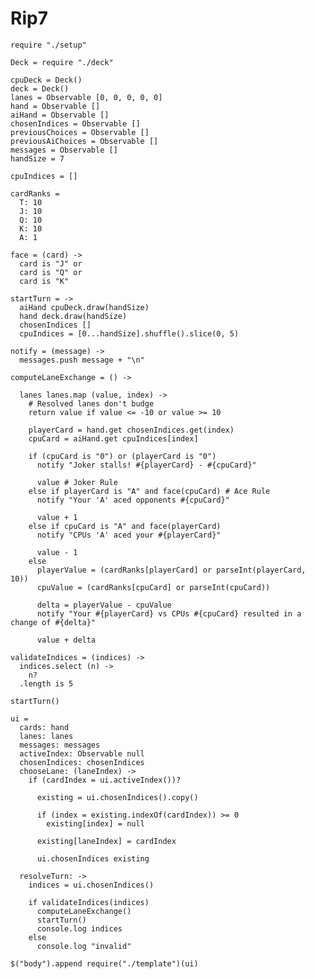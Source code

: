 Rip7
====

    require "./setup"
    
    Deck = require "./deck"

    cpuDeck = Deck()
    deck = Deck()
    lanes = Observable [0, 0, 0, 0, 0]
    hand = Observable []
    aiHand = Observable []
    chosenIndices = Observable []
    previousChoices = Observable []
    previousAiChoices = Observable []
    messages = Observable []
    handSize = 7
    
    cpuIndices = []

    cardRanks =
      T: 10
      J: 10
      Q: 10
      K: 10
      A: 1

    face = (card) ->
      card is "J" or 
      card is "Q" or
      card is "K"

    startTurn = ->
      aiHand cpuDeck.draw(handSize)
      hand deck.draw(handSize)
      chosenIndices []
      cpuIndices = [0...handSize].shuffle().slice(0, 5)

    notify = (message) ->
      messages.push message + "\n"

    computeLaneExchange = () ->

      lanes lanes.map (value, index) ->
        # Resolved lanes don't budge
        return value if value <= -10 or value >= 10

        playerCard = hand.get chosenIndices.get(index)
        cpuCard = aiHand.get cpuIndices[index]

        if (cpuCard is "0") or (playerCard is "0")
          notify "Joker stalls! #{playerCard} - #{cpuCard}"
          
          value # Joker Rule
        else if playerCard is "A" and face(cpuCard) # Ace Rule
          notify "Your 'A' aced opponents #{cpuCard}"

          value + 1
        else if cpuCard is "A" and face(playerCard)
          notify "CPUs 'A' aced your #{playerCard}"
          
          value - 1
        else
          playerValue = (cardRanks[playerCard] or parseInt(playerCard, 10))
          cpuValue = (cardRanks[cpuCard] or parseInt(cpuCard))
          
          delta = playerValue - cpuValue
          notify "Your #{playerCard} vs CPUs #{cpuCard} resulted in a change of #{delta}"
          
          value + delta

    validateIndices = (indices) ->
      indices.select (n) ->
        n?
      .length is 5

    startTurn()

    ui =
      cards: hand
      lanes: lanes
      messages: messages
      activeIndex: Observable null
      chosenIndices: chosenIndices
      chooseLane: (laneIndex) ->
        if (cardIndex = ui.activeIndex())?
          
          existing = ui.chosenIndices().copy()
          
          if (index = existing.indexOf(cardIndex)) >= 0
            existing[index] = null

          existing[laneIndex] = cardIndex
          
          ui.chosenIndices existing

      resolveTurn: ->
        indices = ui.chosenIndices()

        if validateIndices(indices)
          computeLaneExchange()
          startTurn()
          console.log indices
        else
          console.log "invalid"

    $("body").append require("./template")(ui)
